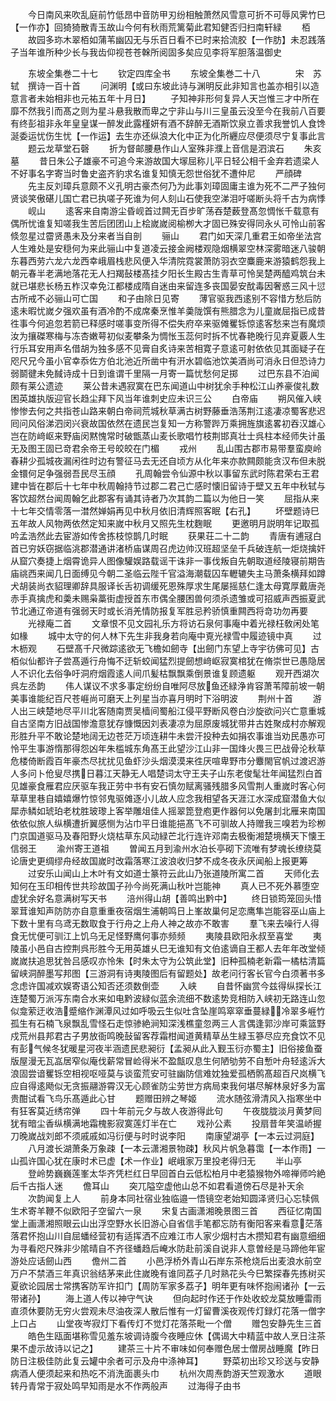 <!-- { "loadSidebar": true } -->
　　今日南风来吹乱庭前竹低昂中音防甲刃纷相触萧然风雪意可折不可辱风霁竹巳【一作亦】回猗猗散青玉故山今何有秋雨荒篱菊此君知健否归扫南轩緑
　　栢
　　故园多珎木翠栢如蒲苇幽囚无与乐百日看不已时来拾流胶【一作肪】未忍践落子当年谁所种少长与我齿仰视苍苍榦所阅固多矣应见李将军胆落温御史







　　东坡全集巻二十七
　　钦定四库全书
　　东坡全集巻二十八　　　　宋　苏轼　撰诗一百十首
　　问渊明【或曰东坡此诗与渊明反此非知言也盖亦相引以造意言者未始相非也元祐五年十月日】
　　子知神非形何复异人天岂惟三才中所在靡不然我引而髙之则为星斗悬我散而卑之宁非山与川三皇虽云没至今在我前八百要有终彭祖非永年皇皇谋一醉发此露槿妍有酒不辞醉无酒斯饮泉立善求我誉饥人食馋涎委运忧伤生忧【一作运】去生亦还纵浪大化中正为化所纒应尽便须尽宁复事此言
　　题云龙草堂石磬
　　折为督邮腰悬作山人室殊非濮上音信是泗滨石
　　朱亥墓
　　昔日朱公子雄豪不可追今来游故国大塜屈称儿平日轻公相千金弃若遗梁人不好事名字寄当时鲁史盗齐豹求名谁复知慎无怨世俗犹不遭仲尼
　　严顔碑
　　先主反刘璋兵意颇不义孔明古豪杰何乃为此事刘璋固庸主谁为死不二严子独何贤谈笑傲碪儿国亡君已执嗟子死谁为何人刻山石使我空涕泪吁嗟断头将千古为病悸
　　岘山
　　逺客来自南游尘昏岘首过闗无百步旷荡吞楚薮登髙忽惆怅千载意有偶所忧谁复知嗟我生苦后团团山上桧嵗嵗阅榆栁大才固已殊安得同永乆可怜山前客倐忽星过霤贤愚未及分来者当自剖
　　骊山
　　君门如天深几重君王如帝坐法宫人生难处是安穏何为来此骊山中复道凌云接金阙楼观隐烟横翠空林深雾暗迷八骏朝东暮西劳六龙六龙西幸峨眉栈悲风便入华清院霓裳萧防羽衣空麋鹿来游猿鹤怨我上朝元春半老满地落花无人扫羯鼔楼髙挂夕阳长生殿古生青草可怜吴楚两醯鸡筑台未就已堪悲长杨五柞汉幸免江都楼成隋自迷由来留连多丧国晏安酖毒因奢惑三风十愆古所戒不必骊山可亡国
　　和子由除日见寄
　　薄官驱我西逺别不容惜方愁后防逺未暇忧嵗夕强欢虽有酒冷酌不成席秦烹惟羊羮陇馔有熊腊念为儿童嵗屈指已成昔徃事今何追忽若箭已释感时嗟事变所得不偿失府卒来驱傩矍铄惊逺客愁来岂有魔烦汝为攘磔寒梅与冻杏嫩萼初似麦攀条为惆怅玉蕊何时拆不忧春艳晚行见弃夏覈人生行乐耳安用声名借胡为独多感不见膏自炙诗来苦相寛子意逺可射依依见其面疑子在咫尺兄今虽小官幸忝佐方伯北池近所凿中有汧水碧临池饮美酒尚可消永日但恐诗力弱鬬徤未免馘诗成十日到谁谓千里隔一月寄一篇忧愁何足掷
　　过巴东县不泊闻颇有莱公遗迹
　　莱公昔未遇寂寞在巴东闻道山中树犹余手种松江山养豪俊礼数困英雄执版迎官长趋尘拜下风当年谁刺史应未识三公
　　白帝庙
　　朔风催入峡惨惨去何之共指苍山路来朝白帝祠荒城秋草满古树野藤垂浩荡荆江逺凄凉蜀客悲迟囘问风俗涕泗闵兴衰故国依然在遗民岂复知一方称警跸万乘拥旌旗逺畧初吞汉雄心岂在防﨑岖来野庙闵黙愧常时破甑蒸山麦长歌唱竹枝荆邯真壮士呉柱本经师失计虽无及图王固已竒君余帝王号皎皎在门楣
　　戎州
　　乱山围古郡市易带羣蛮庾岭春耕少孤城夜漏闲徃时边有警征马去无还自顷方从化年来亦款闗颇能贪汉布但未脱金镮何足争强弱吾民尽玉顔
　　孔周翰尝令仙源中秋以事留东武时陈君荣右王君建中皆在郡后十七年中秋周翰持节过郡二君己亡感时懐旧留诗于壁又五年中秋轼与客饮超然台闻周翰乞此郡客有诵其诗者乃次其韵二篇以为他日一笑
　　屈指从来十七年交情零落一澘然婵娟再见中秋月依旧清辉照客眠【右孔】
　　坏壁题诗巳五年故人风物两依然定知来嵗中秋月又照先生枕麴眠
　　更邀明月説明年记取孤吟孟浩然此去宦游如传舍拣枝惊鹊几时眠
　　获果荘二十二韵
　　青唐有逋冦白首已穷妖窃据临洮郡潜通讲渚桥庙谋周召虎边帅汉班超坚垒千兵破连航一炬烧擒奸从窟穴奏捷上烟霄诡异人图像驩娱路载谣干诛非一事伐叛自先朝取道经陵寝前期告庙祧西来闻几日面缚见今朝二圣临云陛千官溢海潮载囚车轣辘失主马萧条横拜如蹲犬胡装尚衣貂理卿辞具服译长舌初调缓死恩殊厚求生尾屡摇慈仁逢太母寛厚戴唐尧赤手真擒虎和羮未赐枭藁街虚授首东市偶全腰困兽何须杀遗雏或可招威声西振夏武节北通辽帝道有强弱天时或长消羌情防报复军胜忌矜骄慎重闗西将竒功勿再要
　　光禄庵二首
　　文章恨不见文园礼乐方将访石泉何事庵中着光禄枉敎闲处笔如椽
　　城中太守的何人林下先生非我身若向庵中覔光禄雪中履迹镜中真
　　过木枥观
　　石壁髙千尺微踪逺欲无飞檐如劒寺【出劒门东望上寺宇彷佛可见】古栢似仙都许子尝髙遁行舟悔不迂斩蛟闻猛烈提劒想﨑岖寂寞棺犹在脩崇世已愚隐居人不识化去俗争吁洞府烟霞逺人间爪髪枯飘飘乘倒景谁复顾遗躯
　　观开西湖次呉左丞韵
　　伟人谋议不求多事定纷纷自唯阿尽放鱼还緑浄肯容萧苇障前坡一朝美事谁能纪百尺苍崕尚可磨天上列星当亦喜月明时下浴明波
　　荆州十首
　　游人出三峡楚地尽平川北客随南贾吴樯间蜀船江侵平野断风卷白沙旋欲问兴亡意重城自古坚南方旧战国惨澹意犹存慷慨因刘表凄凉为屈原废城犹带井古姓聚成村亦解观形胜升平不敢论楚地阔无边苍茫万顷连耕牛未尝汗投种去如捐农事谁当劝民愚亦可怜平生事游惰那得怨凶年朱槛城东角髙王此望沙江山非一国烽火畏三巴战骨沦秋草危楼倚断霞百年豪杰尽扰扰见鱼虾沙头烟漠漠来徃厌喧卑野市分麞閙官帆过渡迟游人多问卜伧叟尽携日暮江天静无人唱楚词太守王夫子山东老俊髦壮年闻猛烈白首见雄豪食雁君应厌驱车我正劳中书有安石慎勿赋离骚残腊多风雪荆人重嵗时客心何草草里巷自嬉嬉爆竹惊邻鬼驱傩逐小儿故人应念我相望各天涯江水深成窟潜鱼大似犀赤鳞如琥珀老枕胜玻瓈上客举雕俎佳人摇翠箆登庖更作器何以免屠刲北雁来南国依依似旅人纵横遭折翼感恻为沾巾平日谁能挹髙飞不可驯故人持赠我三嗅若为珍栁门京国道驱马及春阳野火烧枯草东风动緑芒北行连许邓南去极衡湘楚境横天下懐王信弱王
　　渝州寄王道祖
　　曽闻五月到渝州水泊长亭砌下流唯有梦魂长缭绕莫论唐史更绸缪舟经故国嵗时改霜落寒江波浪收归梦不成冬夜永厌闻船上报更筹
　　过安乐山闻山上木叶有文如道士篆符云此山乃张道陵所寓二首
　　天师化去知何在玉印相传世共珍故国子孙今尚死满山秋叶岂能神
　　真人已不死外慕堕空虚犹余好名意满树写天书
　　涪州得山胡【善鸣出黔中】
　　终日锁筠笼回头惜翠茸谁知声防防亦自意重重夜宿烟生浦朝鸣日上峯故巢何足恋鹰隼岂能容巫山庙上下数十里有乌鸢无数取食于行舟之上舟人神之故亦不敢害
　　羣飞来去噪行人得食无忧便可驯江上饥乌无足怪野鹰何事亦频频
　　夷陵县欧阳永叔至喜堂
　　夷陵虽小邑自古控荆呉形胜今无用英雄乆巳无谁知有文伯逺谪自王都人去年年改堂倾嵗嵗扶追思犹咎吕感叹亦怜朱【时朱太守为公筑此堂】旧种孤楠老新霜一橘枯清篇留峡洞醉墨写邦图【三游洞有诗夷陵图后有留题处】故老问行客长官今白须著书多念虑许国减欢娱寄语公知否还须数倒壶
　　入峡
　　自昔怀幽赏今兹得纵探长江连楚蜀万派泻东南合水来如电黔波緑似蓝余流细不数逺势竞相防入峡初无路连山忽似龛萦迂收浩蹙缩作渊潭风过如呼吸云生似吐含坠崖鸣窣窣垂蔓緑冷翠多崕竹孤生有石楠飞泉飘乱雪怪石走惊骖絶涧知深浅樵童忽两三人言偶逢郭沙岸可乘篮野戍荒州县邦君古子男放衙鸣晚鼔留客荐霜柑闻道黄精草丛生緑玉篸尽应充食饮不见有彭气候冬犹暖星河夜半涵遗民悲昶衍【孟昶从此入觐玉衍亦蜀主】旧俗接鱼蚕版屋漫无瓦嵓居窄似庵伐薪常冒崄得米不盈甔叹息生何陋劬劳不自慙叶舟轻逺泝大浪固尝谙矍铄空相视呕哑莫与谈蛮荒安可驻幽防信难妉独爱孤栖鹘髙超百尺岚横飞应自得逺飏似无贪振翮游霄汉无心顾雀防尘劳世方病局束我何堪尽解林泉好多为富贵酣试看飞鸟乐髙遁此心甘
　　题赠田辨之琴姬
　　流水随弦滑清风入指寒坐中有狂客莫近绣帘弹
　　四十年前元夕与故人夜游得此句
　　午夜胧胧淡月黄梦囘犹有暗尘香纵横满地霜槐影寂寞莲灯半在亡
　　戏孙公素
　　投扇昔年笑温峤握刀晚嵗战刘郎不须戚戚如冯衍便与时时说李阳
　　南康望湖亭【一本云过洞庭】
　　八月渡长湖萧条万象疎【一本云潇湘景物疎】秋风片帆急暮霭【一本作雨】一山孤许国心犹在康时术已虚【术一作业】岷峨家万里投老得归无
　　半山亭
　　登岭势巍巍莲峯太华齐凭栏红日早回首白云低松柏月中老猿猴物外啼禅师吟絶后千古指人迷
　　儋耳山
　　突兀隘空虚他山总不如君看道傍石尽是补天余
　　次韵闻复上人
　　前身本同社宿业独临邉一悟镜空老始知圆泽贤归心忘犊佩生术寄羊鞭不似欧阳子空留六一泉
　　宋复古画潇湘晚景图三首
　　西征忆南国堂上画潇湘照眼云山出浮空野水长旧游心自省信手笔都忘防有衡阳客来看意茫落落君怀抱山川自屈蟠经营初有适挥洒不应难江市人家少烟村古木攒知君有幽意细细为寻看咫尺殊非少隂晴自不齐径蟠趋后崦水防赴前溪自说非人意曽经是马蹄他年宦游处应话劒山西
　　儋州二首
　　小邑浮桥外青山石岸东茶枪烧后出麦浪水前空万户不禁酒三年真识翁结茅来此住嵗晚有谁同荔子几时熟花头今巳繁探春先拣树买夏欲论园居士常携客防军许扣门【周防军家多荔子】明年更有味怀抱闹诸孙【一云带诸孙】
　　海上道人传以神守气诀
　　但向起时作还于作处收蛟龙莫放睡雷雨直须休要防无穷火尝观未尽油夜深人散后惟有一灯留曹溪夜观传灯録灯花落一僧字上口占
　　山堂夜岑寂灯下看传灯不觉灯花落茶毗一个僧
　　赠包安静先生三首
　　皓色生瓯面堪称雪见羞东坡调诗腹今夜睡应休【偶谒大中精蓝中故人烹日注茶果不虚示故诗以记之】
　　建茶三十片不审味如何奉赠色居士僧房战睡魔【昨日防日注极佳防此复云罐中余者可示及舟中涤神耳】
　　野菜初出珍又珍送与安静病酒人便须起来和热吃不消洗面裹头巾
　　杭州次周焘韵游天竺观激水
　　道眼转丹青常于寂处鸣早知雨是水不作两般声
　　过海得子由书
